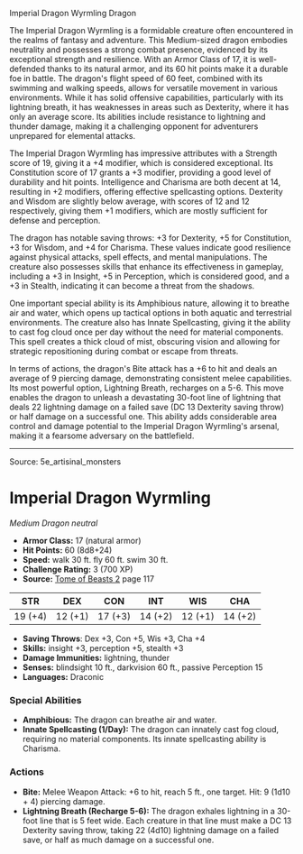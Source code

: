 <MonsterName/>Imperial Dragon Wyrmling</MonsterName>
<CreatureType/>Dragon</CreatureType>

<summary>The Imperial Dragon Wyrmling is a formidable creature often encountered in the realms of fantasy and adventure. This Medium-sized dragon embodies neutrality and possesses a strong combat presence, evidenced by its exceptional strength and resilience. With an Armor Class of 17, it is well-defended thanks to its natural armor, and its 60 hit points make it a durable foe in battle. The dragon's flight speed of 60 feet, combined with its swimming and walking speeds, allows for versatile movement in various environments. While it has solid offensive capabilities, particularly with its lightning breath, it has weaknesses in areas such as Dexterity, where it has only an average score. Its abilities include resistance to lightning and thunder damage, making it a challenging opponent for adventurers unprepared for elemental attacks.</summary>

<detail>

The Imperial Dragon Wyrmling has impressive attributes with a Strength score of 19, giving it a +4 modifier, which is considered exceptional. Its Constitution score of 17 grants a +3 modifier, providing a good level of durability and hit points. Intelligence and Charisma are both decent at 14, resulting in +2 modifiers, offering effective spellcasting options. Dexterity and Wisdom are slightly below average, with scores of 12 and 12 respectively, giving them +1 modifiers, which are mostly sufficient for defense and perception.

The dragon has notable saving throws: +3 for Dexterity, +5 for Constitution, +3 for Wisdom, and +4 for Charisma. These values indicate good resilience against physical attacks, spell effects, and mental manipulations. The creature also possesses skills that enhance its effectiveness in gameplay, including a +3 in Insight, +5 in Perception, which is considered good, and a +3 in Stealth, indicating it can become a threat from the shadows.

One important special ability is its Amphibious nature, allowing it to breathe air and water, which opens up tactical options in both aquatic and terrestrial environments. The creature also has Innate Spellcasting, giving it the ability to cast fog cloud once per day without the need for material components. This spell creates a thick cloud of mist, obscuring vision and allowing for strategic repositioning during combat or escape from threats.

In terms of actions, the dragon's Bite attack has a +6 to hit and deals an average of 9 piercing damage, demonstrating consistent melee capabilities. Its most powerful option, Lightning Breath, recharges on a 5-6. This move enables the dragon to unleash a devastating 30-foot line of lightning that deals 22 lightning damage on a failed save (DC 13 Dexterity saving throw) or half damage on a successful one. This ability adds considerable area control and damage potential to the Imperial Dragon Wyrmling's arsenal, making it a fearsome adversary on the battlefield.</detail>



---

Source: 5e_artisinal_monsters

# Imperial Dragon Wyrmling

*Medium* *Dragon* *neutral*

- **Armor Class:** 17 (natural armor)
- **Hit Points:** 60 (8d8+24)
- **Speed:** walk 30 ft. fly 60 ft. swim 30 ft.
- **Challenge Rating:** 3 (700 XP)
- **Source:** [Tome of Beasts 2](https://koboldpress.com/kpstore/product/tome-of-beasts-2-for-5th-edition) page 117

| STR | DEX | CON | INT | WIS | CHA |
| --- | --- | --- | --- | --- | --- |
| 19 (+4) | 12 (+1) | 17 (+3) | 14 (+2) | 12 (+1) | 14 (+2) |

- **Saving Throws**: Dex +3, Con +5, Wis +3, Cha +4
- **Skills:** insight +3, perception +5, stealth +3
- **Damage Immunities:** lightning, thunder
- **Senses:** blindsight 10 ft., darkvision 60 ft., passive Perception 15
- **Languages:** Draconic

### Special Abilities

- **Amphibious:** The dragon can breathe air and water.
- **Innate Spellcasting (1/Day):** The dragon can innately cast fog cloud, requiring no material components. Its innate spellcasting ability is Charisma.

### Actions

- **Bite:** Melee Weapon Attack: +6 to hit, reach 5 ft., one target. Hit: 9 (1d10 + 4) piercing damage.
- **Lightning Breath (Recharge 5-6):** The dragon exhales lightning in a 30-foot line that is 5 feet wide. Each creature in that line must make a DC 13 Dexterity saving throw, taking 22 (4d10) lightning damage on a failed save, or half as much damage on a successful one.




